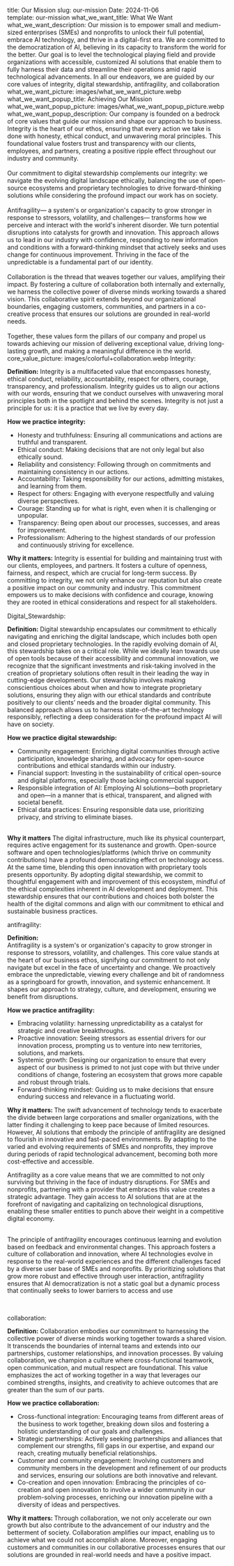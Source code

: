 title: Our Mission
slug: our-mission
Date: 2024-11-06    
template: our-mission
what_we_want_title: What We Want
what_we_want_description: Our mission is to empower small and medium-sized enterprises (SMEs) and nonprofits to unlock their full potential, embrace AI technology, and thrive in a digital-first era. We are committed to the democratization of AI, believing in its capacity to transform the world for the better. Our goal is to level the technological playing field and provide organizations with accessible, customized AI solutions that enable them to fully harness their data and streamline their operations amid rapid technological advancements. In all our endeavors, we are guided by our core values of integrity, digital stewardship, antifragility, and collaboration
what_we_want_picture: images/what_we_want_picture.webp
what_we_want_popup_title: Achieving Our Mission
what_we_want_popup_picture: images/what_we_want_popup_picture.webp
what_we_want_popup_description: Our company is founded on a bedrock of core values that guide our mission and shape our approach to business. Integrity is the heart of our ethos, ensuring that every action we take is done with honesty, ethical conduct, and unwavering moral principles. This foundational value fosters trust and transparency with our clients, employees, and partners, creating a positive ripple effect throughout our industry and community.<br/><br/>Our commitment to digital stewardship complements our integrity: we navigate the evolving digital landscape ethically, balancing the use of open-source ecosystems and proprietary technologies to drive forward-thinking solutions while considering the profound impact our work has on society.<br/><br/>Antifragility— a system's or organization's capacity to grow stronger in response to stressors, volatility, and challenges— transforms how we perceive and interact with the world's inherent disorder. We turn potential disruptions into catalysts for growth and innovation. This approach allows us to lead in our industry with confidence, responding to new information and conditions with a forward-thinking mindset that actively seeks and uses change for continuous improvement. Thriving in the face of the unpredictable is a fundamental part of our identity.<br/><br/>Collaboration is the thread that weaves together our values, amplifying their impact. By fostering a culture of collaboration both internally and externally, we harness the collective power of diverse minds working towards a shared vision. This collaborative spirit extends beyond our organizational boundaries, engaging customers, communities, and partners in a co-creative process that ensures our solutions are grounded in real-world needs.<br/><br/>Together, these values form the pillars of our company and propel us towards achieving our mission of delivering exceptional value, driving long-lasting growth, and making a meaningful difference in the world.
core_value_picture: images/colorful+collaboration.webp
Integrity: <div id="3bbc3ecd" class="flex-element widget-wrapper" data-auto="flex-element-widget-wrapper" data-widget-type="paragraph" data-external-id="1586684080"> <div class="dmNewParagraph" data-element-type="paragraph" data-version="5" id="1586684080" data-ai-tag="Card 2: Short description" style=""><p style="line-height: 1.2;"><span style="display: initial; text-decoration: none; font-style: normal; font-weight: 700;">Definition:</span><span class="" style="display: initial; text-decoration: none; font-style: normal; font-weight: 400;"> <span style="display: initial; text-decoration: none; font-style: normal; font-weight: 400;">Integrity is a multifaceted value that encompasses honesty, ethical conduct, reliability, accountability, respect for others, courage, transparency, and professionalism. Integrity guides us to align our actions with our words, ensuring that we conduct ourselves with unwavering moral principles both in the spotlight and behind the scenes. Integrity is not just a principle for us: it is a practice that we live by every day.&nbsp;</span></span></p><p style="line-height: 1.2;"><span style="display: initial; text-decoration: none; font-style: normal; font-weight: 700;">How we practice integrity:</span></p> <ul class="defaultList bullet"><li style="line-height: 1.2;"><span style="display: initial; text-decoration: none; font-style: normal; font-weight: 400;">Honesty and truthfulness: Ensuring all communications and actions are truthful and transparent.</span></li><li style="line-height: 1.2;"><span style="display: initial; text-decoration: none; font-style: normal; font-weight: 400;">Ethical conduct: Making decisions that are not only legal but also ethically sound.</span></li><li style="line-height: 1.2;"><span style="display: initial; text-decoration: none; font-style: normal; font-weight: 400;">Reliability and consistency: Following through on commitments and maintaining consistency in our actions.</span></li><li style="line-height: 1.2;"><span style="display: initial; text-decoration: none; font-style: normal; font-weight: 400;">Accountability: Taking responsibility for our actions, admitting mistakes, and learning from them.</span></li><li style="line-height: 1.2;"><span style="display: initial; text-decoration: none; font-style: normal; font-weight: 400;">Respect for others: Engaging with everyone respectfully and valuing diverse perspectives.</span></li><li style="line-height: 1.2;"><span style="display: initial; text-decoration: none; font-style: normal; font-weight: 400;">Courage: Standing up for what is right, even when it is challenging or unpopular.</span></li><li style="line-height: 1.2;"><span style="display: initial; text-decoration: none; font-style: normal; font-weight: 400;">Transparency: Being open about our processes, successes, and areas for improvement.</span></li><li style="line-height: 1.2;"><span style="display: initial; text-decoration: none; font-style: normal; font-weight: 400;">Professionalism: Adhering to the highest standards of our profession and continuously striving for excellence.</span></li></ul> <p style="line-height: 1.2;"><span style="display: initial; text-decoration: none; font-style: normal; font-weight: 700;">Why it matters:</span><span class="" style="display: initial; text-decoration: none; font-style: normal; font-weight: 400;"> <span style="display: initial; text-decoration: none; font-style: normal; font-weight: 400;">Integrity is essential for building and maintaining trust with our clients, employees, and partners. It fosters a culture of openness, fairness, and respect, which are crucial for long-term success. By committing to integrity, we not only enhance our reputation but also create a positive impact on our community and industry. This commitment empowers us to make decisions with confidence and courage, knowing they are rooted in ethical considerations and respect for all stakeholders.</span> </span></p></div> </div>
Digital_Stewardship: <div id="3bbc3ecd" class="flex-element widget-wrapper" data-auto="flex-element-widget-wrapper" data-widget-type="paragraph" data-external-id="1586684080"> <div class="dmNewParagraph" data-element-type="paragraph" data-version="5" id="1586684080" data-ai-tag="Card 2: Short description" style=""><p style="line-height: 1.2;"><span style="display: initial; text-decoration: none; font-style: normal; font-weight: 700;">Definition:</span><span class="" style="display: initial; text-decoration: none; font-style: normal; font-weight: 400;"> <span style="display: initial; text-decoration: none; font-style: normal; font-weight: 400;">Digital stewardship encapsulates our commitment to ethically navigating and enriching the digital landscape, which includes both open and closed proprietary technologies. In the rapidly evolving domain of AI, this stewardship takes on a critical role. While we ideally lean towards use of open tools because of their accessibility and communal innovation, we recognize that the significant investments and risk-taking involved in the creation of proprietary solutions often result in their leading the way in cutting-edge developments. Our stewardship involves making conscientious choices about when and how to integrate proprietary solutions, ensuring they align with our ethical standards and contribute positively to our clients’ needs and the broader digital community. This balanced approach allows us to harness state-of-the-art technology responsibly, reflecting a deep consideration for the profound impact AI will have on society.</span></span></p><p style="line-height: 1.2;"><span style="display: initial; text-decoration: none; font-style: normal; font-weight: 700;">How we practice digital stewardship:</span></p> <ul class="defaultList bullet"><li style="line-height: 1.2;"><span style="display: initial; text-decoration: none; font-style: normal; font-weight: 400;">Community engagement: Enriching digital communities through active participation, knowledge sharing, and advocacy for open-source contributions and ethical standards within our industry.</span></li><li style="line-height: 1.2;"><span style="display: initial; text-decoration: none; font-style: normal; font-weight: 400;">Financial support: Investing in the sustainability of critical open-source and digital platforms, especially those lacking commercial support.</span></li><li style="line-height: 1.2;"><span style="display: initial; text-decoration: none; font-style: normal; font-weight: 400;">Responsible integration of AI: Employing AI solutions—both proprietary and open—in a manner that is ethical, transparent, and aligned with societal benefit.</span></li><li style="line-height: 1.2;"><span style="display: initial; text-decoration: none; font-style: normal; font-weight: 400;">Ethical data practices: Ensuring responsible data use, prioritizing privacy, and striving to eliminate biases.</span></li></ul> <p style="line-height: 1.2;"><span style="display: initial;"><br></span><span class="" style="display: initial; text-decoration: none; font-style: normal; font-weight: 700;"> <span style="display: initial; text-decoration: none; font-style: normal; font-weight: 700;">Why it matters</span></span><span class="" style="display: initial; text-decoration: none; font-style: normal; font-weight: 400;"> <span style="display: initial; text-decoration: none; font-style: normal; font-weight: 400;">The digital infrastructure, much like its physical counterpart, requires active engagement for its sustenance and growth. Open-source software and open technologies/platforms (which thrive on community contributions) have a profound democratizing effect on technology access. At the same time, blending this open innovation with proprietary tools presents opportunity. By adopting digital stewardship, we commit to thoughtful engagement with and improvement of this ecosystem, mindful of the ethical complexities inherent in AI development and deployment. This stewardship ensures that our contributions and choices both bolster the health of the digital commons and align with our commitment to ethical and sustainable business practices.</span></span></p></div> </div>
antifragility: <div class="dmNewParagraph" data-element-type="paragraph" data-version="5" id="1586684080" data-ai-tag="Card 2: Short description" style=""><p style="line-height: 1.2;"><span style="display: initial; text-decoration: none; font-style: normal; font-weight: 700;">Definition:</span><span style="display: initial; text-decoration: none; font-style: normal; font-weight: 400;"><br>Antifragility is a system's or organization's capacity to grow stronger in response to stressors, volatility, and challenges. This core value stands at the heart of our business ethos, signifying our commitment to not only navigate but excel in the face of uncertainty and change. We proactively embrace the unpredictable, viewing every challenge and bit of randomness as a springboard for growth, innovation, and systemic enhancement. It shapes our approach to strategy, culture, and development, ensuring we benefit from disruptions.&nbsp;</span></p><p style="line-height: 1.2;"><span style="display: initial; text-decoration: none; font-style: normal; font-weight: 700;">How we practice antifragility:</span></p> <ul class="defaultList bullet"><li style="line-height: 1.2;"><span style="display: initial; text-decoration: none; font-style: normal; font-weight: 400;">Embracing volatility: harnessing unpredictability as a catalyst for strategic and creative breakthroughs.</span></li><li style="line-height: 1.2;"><span style="display: initial; text-decoration: none; font-style: normal; font-weight: 400;">Proactive innovation: Seeing stressors as essential drivers for our innovation process, prompting us to venture into new territories, solutions, and markets.</span></li><li style="line-height: 1.2;"><span style="display: initial; text-decoration: none; font-style: normal; font-weight: 400;">Systemic growth: Designing our organization to ensure that every aspect of our business is primed to not just cope with but thrive under conditions of change, fostering an ecosystem that grows more capable and robust through trials.</span></li><li style="line-height: 1.2;"><span style="display: initial; text-decoration: none; font-style: normal; font-weight: 400;">Forward-thinking mindset: Guiding us to make decisions that ensure enduring success and relevance in a fluctuating world.</span></li></ul> <p style="line-height: 1.2;"><span class="" style="display: initial; text-decoration: none; font-style: normal; font-weight: 700;"><span style="display: initial; text-decoration: none; font-style: normal; font-weight: 700;">Why it matters:</span> </span><span style="display: initial; text-decoration: none; font-style: normal; font-weight: 400;">The swift advancement of technology tends to exacerbate the divide between large corporations and smaller organizations, with the latter finding it challenging to keep pace because of limited resources. However, AI solutions that embody the principle of antifragility are designed to flourish in innovative and fast-paced environments. By adapting to the varied and evolving requirements of SMEs and nonprofits, they improve during periods of rapid technological advancement, becoming both more cost-effective and accessible.</span></p><p style="line-height: 1.2;"><span style="display: initial; text-decoration: none; font-style: normal; font-weight: 400;">Antifragility as a core value means that we are committed to not only surviving but thriving in the face of industry disruptions. For SMEs and nonprofits, partnering with a provider that embraces this value creates a strategic advantage. They gain access to AI solutions that are at the forefront of navigating and capitalizing on technological disruptions, enabling these smaller entities to punch above their weight in a competitive digital economy.</span></p><p style="line-height: 1.2;"><span style="display: initial;"><br></span><span class="" style="display: initial; text-decoration: none; font-style: normal; font-weight: 400;"> <span style="display: initial; text-decoration: none; font-style: normal; font-weight: 400;">The principle of antifragility encourages continuous learning and evolution based on feedback and environmental changes. This approach fosters a culture of collaboration and innovation, where AI technologies evolve in response to the real-world experiences and the different challenges faced by a diverse user base of SMEs and nonprofits. By prioritizing solutions that grow more robust and effective through user interaction, antifragility ensures that AI democratization is not a static goal but a dynamic process that continually seeks to lower barriers to access and use</span></span></p><p class="text-align-center m-text-align-left"><br></p></div>
collaboration:<div id="3bbc3ecd" class="flex-element widget-wrapper" data-auto="flex-element-widget-wrapper" data-widget-type="paragraph" data-external-id="1586684080"> <div class="dmNewParagraph" data-element-type="paragraph" data-version="5" id="1586684080" data-ai-tag="Card 2: Short description" style=""><p style="line-height: 1.2;"><span style="display: initial; text-decoration: none; font-style: normal; font-weight: 700;">Definition:</span><span class="" style="display: initial; text-decoration: none; font-style: normal; font-weight: 400;"> <span style="display: initial; text-decoration: none; font-style: normal; font-weight: 400;">Collaboration embodies our commitment to harnessing the collective power of diverse minds working together towards a shared vision. It transcends the boundaries of internal teams and extends into our partnerships, customer relationships, and innovation processes. By valuing collaboration, we champion a culture where cross-functional teamwork, open communication, and mutual respect are foundational. This value emphasizes the act of working together in a way that leverages our combined strengths, insights, and creativity to achieve outcomes that are greater than the sum of our parts.</span></span></p><p style="line-height: 1.2;"><span style="display: initial; text-decoration: none; font-style: normal; font-weight: 700;">How we practice collaboration:</span></p> <ul class="defaultList bullet"><li style="line-height: 1.2;"><span style="display: initial; text-decoration: none; font-style: normal; font-weight: 400;">Cross-functional integration: Encouraging teams from different areas of the business to work together, breaking down silos and fostering a holistic understanding of our goals and challenges.</span></li><li style="line-height: 1.2;"><span style="display: initial; text-decoration: none; font-style: normal; font-weight: 400;">Strategic partnerships: Actively seeking partnerships and alliances that complement our strengths, fill gaps in our expertise, and expand our reach, creating mutually beneficial relationships.</span></li><li style="line-height: 1.2;"><span style="display: initial; text-decoration: none; font-style: normal; font-weight: 400;">Customer and community engagement: Involving customers and community members in the development and refinement of our products and services, ensuring our solutions are both innovative and relevant.</span></li><li style="line-height: 1.2;"><span style="display: initial; text-decoration: none; font-style: normal; font-weight: 400;">Co-creation and open innovation: Embracing the principles of co-creation and open innovation to involve a wider community in our problem-solving processes, enriching our innovation pipeline with a diversity of ideas and perspectives.</span></li></ul> <p style="line-height: 1.2;"><span class="" style="display: initial; text-decoration: none; font-style: normal; font-weight: 700;"><span style="display: initial; text-decoration: none; font-style: normal; font-weight: 700;">Why it matters:</span> </span><span style="display: initial; text-decoration: none; font-style: normal; font-weight: 400;">Through collaboration, we not only accelerate our own growth but also contribute to the advancement of our industry and the betterment of society. Collaboration amplifies our impact, enabling us to achieve what we could not accomplish alone. Moreover, engaging customers and communities in our collaborative processes ensures that our solutions are grounded in real-world needs and have a positive impact.</span></p><p style="line-height: 1.2;"><br></p></div> </div>